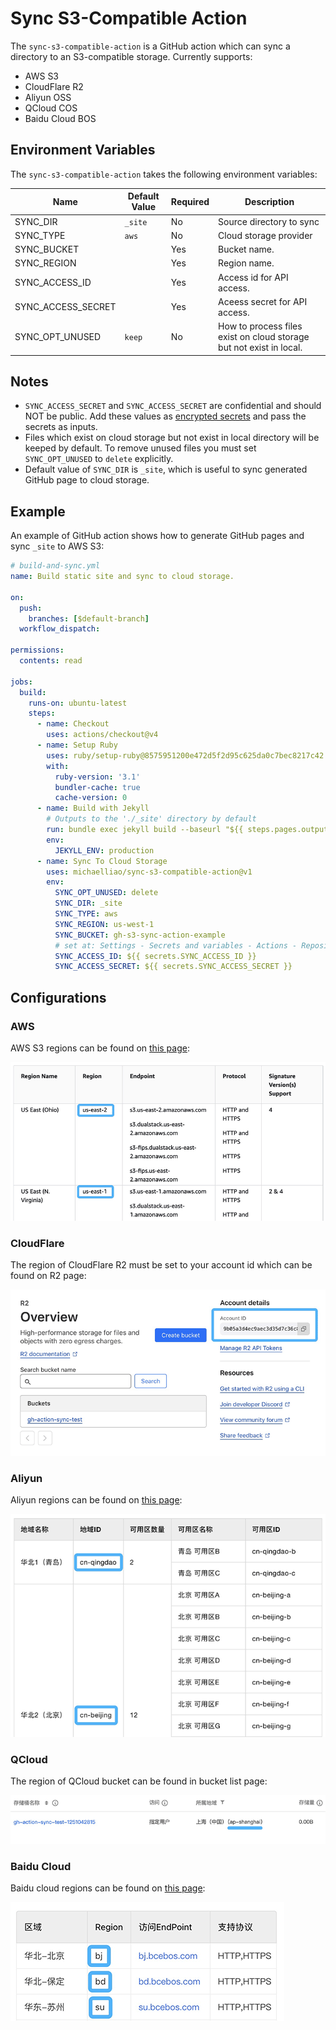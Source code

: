# Sync S3-Compatible Action

The `sync-s3-compatible-action` is a GitHub action which can sync a directory to an S3-compatible storage. Currently supports:

- AWS S3
- CloudFlare R2
- Aliyun OSS
- QCloud COS
- Baidu Cloud BOS

## Environment Variables

The `sync-s3-compatible-action` takes the following environment variables:

| Name               | Default Value | Required | Description                   |
|--------------------|---------------|----------|-------------------------------|
| SYNC_DIR           | `_site`       | No       | Source directory to sync      |
| SYNC_TYPE          | `aws`         | No       | Cloud storage provider        |
| SYNC_BUCKET        |               | Yes      | Bucket name.                  |
| SYNC_REGION        |               | Yes      | Region name.                  |
| SYNC_ACCESS_ID     |               | Yes      | Access id for API access.     |
| SYNC_ACCESS_SECRET |               | Yes      | Aceess secret for API access. |
| SYNC_OPT_UNUSED    | `keep`        | No       | How to process files exist on cloud storage but not exist in local. |

## Notes

- `SYNC_ACCESS_SECRET` and `SYNC_ACCESS_SECRET` are confidential and should NOT be public. Add these values as [encrypted secrets](https://docs.github.com/en/actions/security-for-github-actions/security-guides/using-secrets-in-github-actions) and pass the secrets as inputs.
- Files which exist on cloud storage but not exist in local directory will be keeped by default. To remove unused files you must set `SYNC_OPT_UNUSED` to `delete` explicitly.
- Default value of `SYNC_DIR` is `_site`, which is useful to sync generated GitHub page to cloud storage.

## Example

An example of GitHub action shows how to generate GitHub pages and sync `_site` to AWS S3:

```yaml
# build-and-sync.yml
name: Build static site and sync to cloud storage.

on:
  push:
    branches: [$default-branch]
  workflow_dispatch:

permissions:
  contents: read

jobs:
  build:
    runs-on: ubuntu-latest
    steps:
      - name: Checkout
        uses: actions/checkout@v4
      - name: Setup Ruby
        uses: ruby/setup-ruby@8575951200e472d5f2d95c625da0c7bec8217c42 # v1.161.0
        with:
          ruby-version: '3.1'
          bundler-cache: true
          cache-version: 0
      - name: Build with Jekyll
        # Outputs to the './_site' directory by default
        run: bundle exec jekyll build --baseurl "${{ steps.pages.outputs.base_path }}"
        env:
          JEKYLL_ENV: production
      - name: Sync To Cloud Storage
        uses: michaelliao/sync-s3-compatible-action@v1
        env:
          SYNC_OPT_UNUSED: delete
          SYNC_DIR: _site
          SYNC_TYPE: aws
          SYNC_REGION: us-west-1
          SYNC_BUCKET: gh-s3-sync-action-example
          # set at: Settings - Secrets and variables - Actions - Repository secrets:
          SYNC_ACCESS_ID: ${{ secrets.SYNC_ACCESS_ID }}
          SYNC_ACCESS_SECRET: ${{ secrets.SYNC_ACCESS_SECRET }}
```

## Configurations

### AWS

AWS S3 regions can be found on [this page](https://docs.aws.amazon.com/general/latest/gr/s3.html):

![AWS](aws.png)

### CloudFlare

The region of CloudFlare R2 must be set to your account id which can be found on R2 page:

![CloudFlare](cloudflare.png)

### Aliyun

Aliyun regions can be found on [this page](https://help.aliyun.com/document_detail/40654.html):

![Aliyun](aliyun.png)

### QCloud

The region of QCloud bucket can be found in bucket list page:

![QCloud](qcloud.png)

### Baidu Cloud

Baidu cloud regions can be found on [this page](https://cloud.baidu.com/doc/BOS/s/akrqd2wcx):

![Baidu Cloud](baidu.png)
